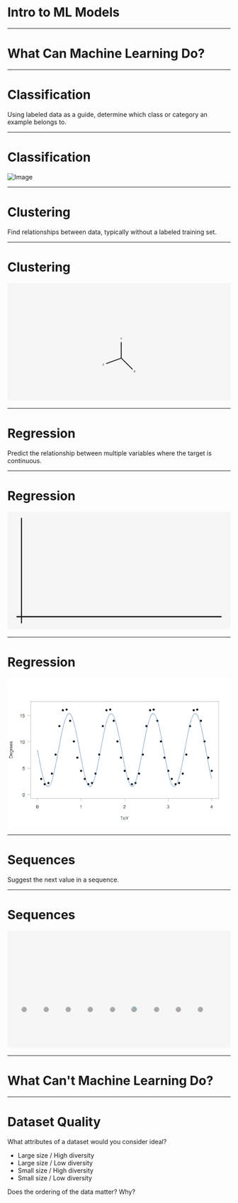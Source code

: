 # Intro to ML Models

<!--
We've learned about machine learning and artificial intelligence at a very high level. In this
session we'll dive a little deeper and talk about what machine learning can do and what types of models support different problem domains.
-->

---

# What **Can** Machine Learning Do?

<!--
Though machine learning is not new, its application in modern life has really started to expand over the last decade. 

Quick discussion: What are some machine learning products that you know about? How has machine learning shown up and improved something you use?

*Give the class a few minutes to think of and call out answers. There should be a wide variety of answers. If not, give some examples like self-driving cars, language recognition, facial
recognition, and whatever else you can think of.*

Think of the diversity of applications of machine learning that we just mentioned. Given that
diversity, it is obvious machine learning is much more than just one thing. Yes, it involves
learning from data. But how it learns, what it learns, and what it can predict varies widely.

The machine learning community has settled on a few groupings of model types, each with different applications.
-->

---

# Classification
Using labeled data as a guide, determine which class or category an example belongs to.

<!--
Classification is a very common machine learning model type.

Classification systems determine which class or category an example belongs to. They can
distinguish between two or more classes. These classes are defined based on your goals for
the machine learning system.

For example, to answer the question, "Is this a lion?" you would choose the classes "yes" and
"no" (the problem of choosing between two classes is also called “binary classification”). To answer the question, "What type of cat is this?" you might choose the classes "lion," "tiger," and "kitten."

Classification can be used to identify objects in images or even identify whether credit card transactions are fraudulent or not.

-->

---

# Classification
![Image](res/classification.gif)

<!--
This animation shows, mathematically, what a binary classification system is trying to do: given
data points from two classes (blue and red), learn some mathematical function that can separate
the two classes and predict which class a new data point is in.

The system can predict which class to apply to new data after training on existing data labeled
with the correct class. 

Quick discussion: What are some other examples of a classification system that you can think of?

*Very open ended. Possible answers: who is speaking right now, identify objects in images, label emails as spam*
-->

---

# Clustering
Find relationships between data, typically without a labeled training set.

<!--
Clustering looks for similar examples in a dataset. It is an example of unsupervised machine
learning, or a system that does not require correct labels provided to learn. Instead, in the
process of clustering, a machine learning system defines categories and places examples into
each category by quantifying how closely examples are related to one another.

Clustering differs from classification because the categories are not defined by you. Clustering
systems propose their own categories based on patterns found in the examples. 
-->

---

# Clustering
![Image](res/clustering.gif)

<!--
For example, let’s say the child from the zoo wants to organize a photo album of many pictures
from the zoo. They don’t know a lot about animals, but they do notice that some are very small 
(reptiles, birds), some are medium sized (monkeys, seals) and some are very big (elephants, tigers). 
They might sort the pictures into three groups based on size. 

Clustering systems similarly attempt to find “clusters” of similar data examples.

Quick discussion: What are other examples of clustering you can think of? What features might a clustering system use to create clusters?
*Very open ended. Possible answers: suggesting similar videos, grouping many examples of soft drinks from around the world*
-->

---

# Regression
Predict the relationship between multiple variables where the target is continuous.

<!--
Regression predicts the relationship between two or more variables. If you were interested in 
predicting the price of a house, you might look for patterns in location, square footage, or number
of bedrooms. While classification involves a discrete, categorical value to predict, regression
involves a continuous value to predict.
-->

---

# Regression
![Image](res/linear_regression.gif)

<!--
This graphic shows one simple type of regression, which tries to find the best-fitting line for
some data points, then makes predictions based on that line.
-->

---

# Regression
![Image](res/regression2.png)

<!--
Regression may also discover a more complicated pattern, such as this sine-like pattern of sea
surface temperature every year.

Quick discussion: What are other examples of regression? What features might be useful for that
regression system?
*Possible answers: estimate arrival time based on traffic and distance, predict crop yield based on weather and time of year*

Note: *logistic* regression is a classification technique (with a binary target), and the similar names can be confusing. But typically, when we say "regression" we mean predicting a continuous variable.
-->

--- 

# Sequences
Suggest the next value in a sequence.

<!--
Finally, sequence prediction suggests what might come next, based on previous examples.
-->

---

# Sequences
![Image](res/sequences.gif)

<!--
Autocomplete is an example of a sequence prediction: predicting what word is most likely to be
entered after typing part of a phrase.

Quick discussion: What are some other examples of sequence predictions?
* Possible answers: translations based on context, password strength (how predictable is the next letter from the previous ones), autocomplete, marketbasket* 
-->

---

# What **Can't** Machine Learning Do?

<!--
Machine learning is *not* magic, and ML is not a good fit for all problems. The principles underlying
machine learning are not new but are possible today because of the amount of available public data and
processing power. 

What can ML not do?

There are problems for which ML is not a good or viable solution. For example, if you don’t have enough
data or not enough diversity, ie, the data is so biased that you can’t generalize. And there are
problems that ML actually cannot solve.

Good ML problems:
* have a clear use case, 
* reflect developers' solid understanding of the problem, 
* use lots of historical data, 
* and require decisions, not just predictions.

Some examples of current limitations of ML are linked here: https://www.quora.com/What-can-machine-learning-do-and-cant-do) 
an ML system cannot infer a context-free grammar that generates the strings in a language. In other words,
an ML system can’t achieve true understanding of the grammar that generates a language the same way a human can. 
Similar to statistics or data science approaches, ML cannot be used to show cause-effect relationships. 
-->

---

# Dataset Quality

What attributes of a dataset would you consider ideal?

* Large size / High diversity
* Large size / Low diversity
* Small size / High diversity
* Small size / Low diversity

Does the ordering of the data matter? Why?

<!--
One important consideration is the quality of data -- machine learning models are only as good as
the examples used to train them. 

What attributes of a dataset would be ideal? 
*(Correct answer is Large size / High diversity: A large number of examples that cover a variety of use cases is essential for a machine learning system to understand the underlying patterns in the data. A model trained on this type of
dataset is more likely to perform well on new data. But it also may take a long time to train.)*

Even if you have a lot of data, if it does not cover a variety of examples, a model will have lower
confidence for new data underrepresented in the training examples.

A small dataset with lots of variety makes it challenging to find patterns in the data. The predictions
will lack the confidence a larger dataset provides. And if your dataset is small without much variation,
you may not even need machine learning.

Does ordering of the data matter? 
*(Answer: Kind of)*

Ordering of the data matters when you might have groups of highly correlated examples. For example, if
you feed your ML system all pictures of lions, then all pictures of tigers, and so on, it may not be
able to learn general patterns as well. It’s extremely important to shuffle the training data to avoid
such groupings. Though, as long as you shuffle, the exact ordering after the shuffle does not matter.
-->
